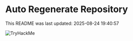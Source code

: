 # Auto Regenerate Repository

This README was last updated: 2025-08-24 19:40:57

 ![TryHackMe](https://tryhackme.com/badge/533634)